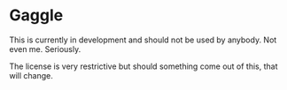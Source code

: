 Gaggle
======
This is currently in development and should not be used by anybody. Not even me. Seriously.

The license is very restrictive but should something come out of this, that will change.